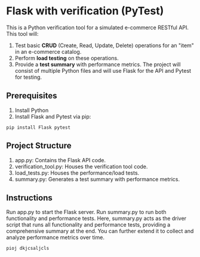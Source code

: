 # Flask with verification (PyTest)
This is a Python verification tool for a simulated 
e-commerce RESTful API. This tool will:

1. Test basic **CRUD** (Create, Read, Update, Delete) operations for an "item" in an e-commerce catalog.
2. Perform **load testing** on these operations.
3. Provide a **test summary** with performance metrics.
The project will consist of multiple Python files and will use Flask for the API and Pytest for testing.

## Prerequisites
1. Install Python
2. Install Flask and Pytest via pip:
```
pip install Flask pytest
```

## Project Structure
1. app.py: Contains the Flask API code.
2. verification_tool.py: Houses the verification tool code.
3. load_tests.py: Houses the performance/load tests.
4. summary.py: Generates a test summary with performance metrics.

## Instructions
Run app.py to start the Flask server.
Run summary.py to run both functionality and performance tests.
Here, summary.py acts as the driver script that runs all functionality and performance tests, providing a comprehensive summary at the end. You can further extend it to collect and analyze performance metrics over time.

```
pioj dkjcsaljcls
```
